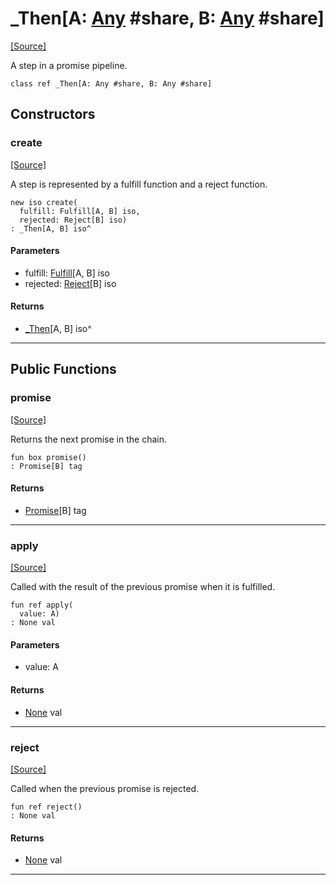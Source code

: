 # _Then\[A: [Any](builtin-Any.md) #share, B: [Any](builtin-Any.md) #share\]
<span class="source-link">[[Source]](src/promises/_then.md#L-0-1)</span>

A step in a promise pipeline.


```pony
class ref _Then[A: Any #share, B: Any #share]
```

## Constructors

### create
<span class="source-link">[[Source]](src/promises/_then.md#L-0-10)</span>


A step is represented by a fulfill function and a reject function.


```pony
new iso create(
  fulfill: Fulfill[A, B] iso,
  rejected: Reject[B] iso)
: _Then[A, B] iso^
```
#### Parameters

*   fulfill: [Fulfill](promises-Fulfill.md)\[A, B\] iso
*   rejected: [Reject](promises-Reject.md)\[B\] iso

#### Returns

* [_Then](promises-_Then.md)\[A, B\] iso^

---

## Public Functions

### promise
<span class="source-link">[[Source]](src/promises/_then.md#L-0-18)</span>


Returns the next promise in the chain.


```pony
fun box promise()
: Promise[B] tag
```

#### Returns

* [Promise](promises-Promise.md)\[B\] tag

---

### apply
<span class="source-link">[[Source]](src/promises/_then.md#L-0-24)</span>


Called with the result of the previous promise when it is fulfilled.


```pony
fun ref apply(
  value: A)
: None val
```
#### Parameters

*   value: A

#### Returns

* [None](builtin-None.md) val

---

### reject
<span class="source-link">[[Source]](src/promises/_then.md#L-0-38)</span>


Called when the previous promise is rejected.


```pony
fun ref reject()
: None val
```

#### Returns

* [None](builtin-None.md) val

---

